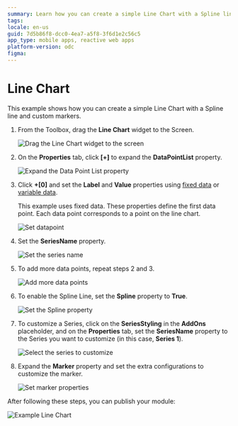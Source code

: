 ```yaml
---
summary: Learn how you can create a simple Line Chart with a Spline line and custom markers.
tags: 
locale: en-us
guid: 7d5b86f8-dcc0-4ea7-a5f8-3f6d1e2c56c5
app_type: mobile apps, reactive web apps
platform-version: odc
figma:
---
```


# Line Chart

This example shows how you can create a simple Line Chart with a Spline line and custom markers.

1. From the Toolbox, drag the **Line Chart** widget to the Screen.

    ![Drag the Line Chart widget to the screen ](images/chartline-drag-ss.png)

1. On the **Properties** tab, click **[+]** to expand the **DataPointList** property.

    ![Expand the Data Point List property](images/chartline-expand-ss.png)

1. Click **+[0]** and set the **Label** and **Value** properties using [fixed data](data.md#populate-your-chart-with-fixed-data) or [variable data](data.md#populate-your-chart-with-variable-data).

    This example uses fixed data. These properties define the first data point. Each data point corresponds to a point on the line chart. 

    ![Set datapoint](images/chartline-datapoint-ss.png)

1. Set the **SeriesName** property.

    ![Set the series name](images/chart-seriesname-ss.png)

1. To add more data points, repeat steps 2 and 3.

    ![Add more data points](images/chartline-extradatapoints-ss.png)

1. To enable the Spline Line, set the **Spline** property to **True**.

    ![Set the Spline property](images/chartline-spline-ss.png)

1. To customize a Series, click on the **SeriesStyling** in the **AddOns** placeholder, and on the **Properties** tab, set the **SeriesName** property to the Series you want to customize (in this case, **Series 1**).

    ![Select the series to customize](images/chartline-addon-ss.png)

1. Expand the **Marker** property and set the extra configurations to customize the marker.

    ![Set marker properties](images/chartline-marker-ss.png)

After following these steps, you can publish your module:

![Example Line Chart](images/chartline-result.png)

